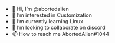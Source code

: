 - 👋 Hi, I’m @abortedalien
- 👀 I’m interested in Customization
- 🌱 I’m currently learning Linux
- 💞️ I’m looking to collaborate on discord
- 📫 How to reach me AbortedAlien#1044
